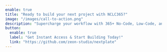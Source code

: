 ```yaml
---
enable: true
title: "Ready to build your next project with NCLC365?"
image: "/images/call-to-action.png"
description: "Supercharge your workflow with 365+ No-Code, Low-Code, and AI tools! <br /> Whether you're an entrepreneur, developer, marketer, or automation enthusiast, NCLC365 gives you instant access to the best tools for building, scaling, and automating your projects—all in one place."
button:
  enable: true
  label: "Get Instant Access & Start Building Today!"
  link: "https://github.com/zeon-studio/nextplate"
---
```


